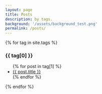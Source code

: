 ```yaml
---
layout: page
title: Posts
description: by tags.
background: '/assets/background_test.png'
permalink: /posts/
---
```




{% for tag in site.tags %}
  <h3>{{ tag[0] }}</h3>
  <ul>
    {% for post in tag[1] %}
      <li><a href="{{ post.url }}">{{ post.title }}</a></li>
    {% endfor %}
  </ul>
{% endfor %}